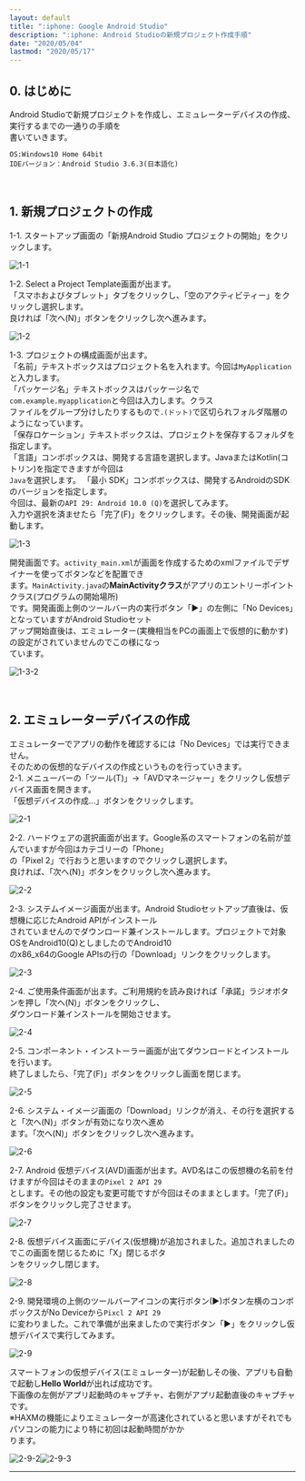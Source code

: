 ```yaml
---
layout: default
title: ":iphone: Google Android Studio"
description: ":iphone: Android Studioの新規プロジェクト作成手順"
date: "2020/05/04"
lastmod: "2020/05/17"
---
```


## 0. はじめに

Android Studioで新規プロジェクトを作成し、エミュレーターデバイスの作成、実行するまでの一通りの手順を  
書いていきます。

    OS:Windows10 Home 64bit
    IDEバージョン：Android Studio 3.6.3(日本語化)

<br />

## 1. 新規プロジェクトの作成

1-1. スタートアップ画面の「新規Android Studio プロジェクトの開始」をクリックします。  

![1-1](NewProject/new1s.png)  

1-2. Select a Project Template画面が出ます。  
「スマホおよびタブレット」タブをクリックし、「空のアクティビティー」をクリックし選択します。  
良ければ「次へ(N)」ボタンをクリックし次へ進みます。  

![1-2](NewProject/new2s.png)  

1-3. プロジェクトの構成画面が出ます。  
「名前」テキストボックスはプロジェクト名を入れます。今回は`MyApplication`と入力します。  
「パッケージ名」テキストボックスはパッケージ名で`com.example.myapplication`と今回は入力します。クラス  
ファイルをグループ分けしたりするもので`.(ドット)`で区切られフォルダ階層のようになっています。  
「保存ロケーション」テキストボックスは、プロジェクトを保存するフォルダを指定します。  
「言語」コンボボックスは、開発する言語を選択します。JavaまたはKotlin(コトリン)を指定できますが今回は  
`Java`を選択します。
「最小 SDK」コンボボックスは、開発するAndroidのSDKのバージョンを指定します。  
今回は、最新の`API 29: Android 10.0 (Q)`を選択してみます。  
入力や選択を済ませたら「完了(F)」をクリックします。その後、開発画面が起動します。  

![1-3](NewProject/new3s.png)  

開発画面です。`activity_main.xml`が画面を作成するためのxmlファイルでデザイナーを使ってボタンなどを配置でき  
ます。`MainActivity.java`の**MainActivityクラス**がアプリのエントリーポイントクラス(プログラムの開始場所)  
です。開発画面上側のツールバー内の実行ボタン「▶」の左側に「No Devices」となっていますがAndroid Studioセット  
アップ開始直後は、エミュレーター(実機相当をPCの画面上で仮想的に動かす)の設定がされていませんのでこの様になっ  
ています。  

![1-3-2](NewProject/new4s.png)  

<br />

## 2. エミュレーターデバイスの作成

エミュレーターでアプリの動作を確認するには「No Devices」では実行できません。  
そのための仮想的なデバイスの作成というものを行っていきます。  
2-1. メニューバーの「ツール(T)」→「AVDマネージャー」をクリックし仮想デバイス画面を開きます。  
「仮想デバイスの作成...」ボタンをクリックします。  

![2-1](NewProject/new5.png)  

2-2. ハードウェアの選択画面が出ます。Google系のスマートフォンの名前が並んでいますが今回はカテゴリーの「Phone」  
の「Pixel 2」で行おうと思いますのでクリックし選択します。  
良ければ、「次へ(N)」ボタンをクリックし次へ進みます。  

![2-2](NewProject/new6s.png)  

2-3. システムイメージ画面が出ます。Android Studioセットアップ直後は、仮想機に応じたAndroid APIがインストール  
されていませんのでダウンロード兼インストールします。プロジェクトで対象OSをAndroid10(Q)としましたのでAndroid10  
のx86_x64のGoogle APIsの行の「Download」リンクをクリックします。  

![2-3](NewProject/new7s.png)  

2-4. ご使用条件画面が出ます。ご利用規約を読み良ければ「承諾」ラジオボタンを押し「次へ(N)」ボタンをクリックし、  
ダウンロード兼インストールを開始させます。  

![2-4](NewProject/new8s.png)  

2-5. コンポーネント・インストーラー画面が出てダウンロードとインストールを行います。  
終了しましたら、「完了(F)」ボタンをクリックし画面を閉じます。  

![2-5](NewProject/new9s.png)  

2-6. システム・イメージ画面の「Download」リンクが消え、その行を選択すると「次へ(N)」ボタンが有効になり次へ進め  
ます。「次へ(N)」ボタンをクリックし次へ進みます。  

![2-6](NewProject/new10s.png)  

2-7. Android 仮想デバイス(AVD)画面が出ます。AVD名はこの仮想機の名前を付けますが今回はそのままの`Pixel 2 API 29`  
とします。その他の設定も変更可能ですが今回はそのままとします。「完了(F)」ボタンをクリックし完了させます。  

![2-7](NewProject/new11s.png)  

2-8. 仮想デバイス画面にデバイス(仮想機)が追加されました。追加されましたのでこの画面を閉じるために「X」閉じるボタ  
ンをクリックし閉じます。  

![2-8](NewProject/new12s.png)  

2-9. 開発環境の上側のツールバーアイコンの実行ボタン(▶)ボタン左横のコンボボックスがNo Deviceから`Pixcl 2 API 29`  
に変わりました。これで準備が出来ましたので実行ボタン「▶」をクリックし仮想デバイスで実行してみます。  

![2-9](NewProject/new13.png)  

スマートフォンの仮想デバイス(エミュレーター)が起動しその後、アプリも自動で起動し**Hello World**が出れば成功です。  
下画像の左側がアプリ起動時のキャプチャ、右側がアプリ起動直後のキャプチャです。  
※HAXMの機能によりエミュレーターが高速化されていると思いますがそれでもパソコンの能力により特に初回は起動時間がかか  
ります。

![2-9-2](NewProject/new14s.png)![2-9-3](NewProject/new15s.png)  

* * *
